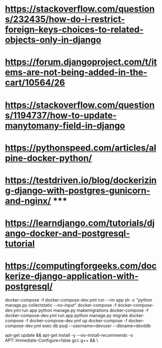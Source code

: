 # https://stackoverflow.com/questions/232435/how-do-i-restrict-foreign-keys-choices-to-related-objects-only-in-django
# https://forum.djangoproject.com/t/items-are-not-being-added-in-the-cart/10564/26
# https://stackoverflow.com/questions/1194737/how-to-update-manytomany-field-in-django
# https://pythonspeed.com/articles/alpine-docker-python/
# https://testdriven.io/blog/dockerizing-django-with-postgres-gunicorn-and-nginx/ ***
# https://learndjango.com/tutorials/django-docker-and-postgresql-tutorial
# https://computingforgeeks.com/dockerize-django-application-with-postgresql/

docker-compose -f docker-compose-dev.yml run --rm app sh -c "python manage.py collectstatic --no-input"
docker-compose -f docker-compose-dev.yml run app python manage.py makemigrations
docker-compose -f docker-compose-dev.yml run app python manage.py migrate
docker-compose -f docker-compose-dev.yml up
docker-compose -f docker-compose-dev.yml exec db psql --username=devuser --dbname=devddb

apt-get update && apt-get install -y --no-install-recommends -o APT::Immediate-Configure=false gcc g++ && \